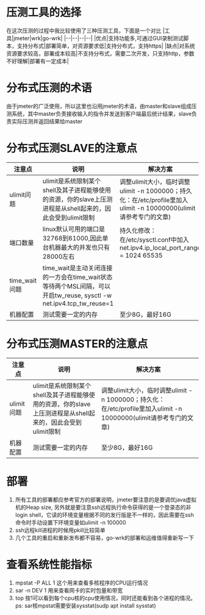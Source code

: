 # 压测工具的选择
在这次压测的过程中我比较使用了三种压测工具，下面是一个对比
|工具|jmeter|wrk|go-wrk|
|--|--|--|--|
|优点|支持功能多,可通过GUI录制测试脚本，支持分布式|部署简单，对资源要求低|支持分布式，支持https|
|缺点|对系统资源要求较高，部署成本较高|不支持分布式，需要二次开发，只支持http，参数不好理解|部署有一定成本|

# 分布式压测的术语
由于jmeter的广泛使用，所以这里也沿用jmeter的术语，由master和slave组成压测系统，其中master负责接收输入的指令并发送到客户端最后统计结果，slave负责实际压测并返回结果给master

# 分布式压测SLAVE的注意点
|注意点|说明|解决方案
|--|--|--|
|ulimit问题|ulimit是系统限制某个shell及其子进程能够使用的资源，你的slave上压测进程是从shell起来的，因此会受到ulimit限制|调整ulimit大小，临时调整ulimit -n 1000000；持久化：在/etc/profile里加入ulimit -n 10000000(ulimit请参考专门的文章)
|端口数量|linux默认可用的端口是32768到61000,因此单台机器最大的并发也只有28000左右|持久化修改：在/etc/sysctl.conf中加入net.ipv4.ip_local_port_range = 1024 65535
|time_wait问题|time_wait是主动关闭连接的一方会在time_wait状态等待两个MSL间隔，可以开启tw_reuse, sysctl -w net.ipv4.tcp_tw_reuse=1
|机器配置|测试需要一定的内存 | 至少8G，最好16G

# 分布式压测MASTER的注意点
|注意点|说明|解决方案
|--|--|--|
|ulimit问题|ulimit是系统限制某个shell及其子进程能够使用的资源，你的slave上压测进程是从shell起来的，因此会受到ulimit限制|调整ulimit大小，临时调整ulimit -n 1000000；持久化：在/etc/profile里加入ulimit -n 10000000(ulimit请参考专门的文章)
|机器配置|测试需要一定的内存|至少8G，最好16G

# 部署
1. 所有工具的部署都应参考官方的部署说明，jmeter要注意的是要调优java虚拟机的Heap size, 另外就是要注意ssh远程执行命令获得的是一个登录态的非login shell，它读的环境变量根据不同的发行版是不一样的，因此需要在ssh命令时手动设置下环境变量如ulimit -n 100000
2. ssh远程kill进程的时候用pkill比较简单
3. 几个工具的重启和重新发布都不容易，go-wrk的部署和运维值得重新写一下

# 查看系统性能指标
1. mpstat -P ALL 1
这个用来查看多核程序的CPU运行情况
2. sar -n DEV 1
用来查看网卡的实时包量和带宽
3. top
按1可以看到每个cpu核的cpu使用情况，同时还能看到各个进程的情况。
ps: sar核mpstat需要安装sysstat(sudp apt install sysstat)